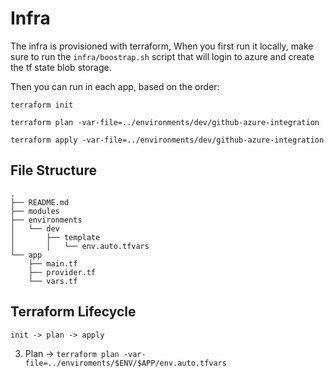 # Infra

The infra is provisioned with terraform, 
When you first run it locally, make sure to run the `infra/boostrap.sh` script that will login to azure and create the tf state blob storage.

Then you can run in each app, based on the order:

`terraform init`

`terraform plan -var-file=../environments/dev/github-azure-integration`

`terraform apply -var-file=../environments/dev/github-azure-integration`


## File Structure

```text
.
├── README.md
├── modules
├── environments
│   └── dev
│       ├── template
│       │   └── env.auto.tfvars
└── app
    ├── main.tf
    ├── provider.tf
    └── vars.tf
```

## Terraform Lifecycle

`init -> plan -> apply`

3. Plan -> `terraform plan -var-file=../enviroments/$ENV/$APP/env.auto.tfvars`
